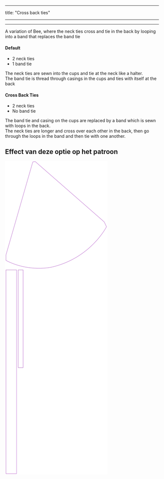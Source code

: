 - - -
title: "Cross back ties"
- - -

***

A variation of Bee, where the neck ties cross and tie in the back by looping into a band that replaces the band tie

#### Default

- 2 neck ties
- 1 band tie

The neck ties are sewn into the cups and tie at the neck like a halter.  
The band tie is thread through casings in the cups and ties with itself at the back

#### Cross Back Ties

- 2 neck ties
- No band tie

The band tie and casing on the cups are replaced by a band which is sewn with loops in the back.  
The neck ties are longer and cross over each other in the back, then go through the loops in the band and then tie with one another.

## Effect van deze optie op het patroon

![This image shows the effect of this option by superimposing several variants that have a different value for this option](bee_crossbackties_sample.svg "Effect of this option on the pattern")
